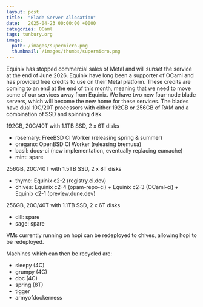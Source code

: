 ```yaml
---
layout: post
title:  "Blade Server Allocation"
date:   2025-04-23 00:00:00 +0000
categories: OCaml
tags: tunbury.org
image:
  path: /images/supermicro.png
  thumbnail: /images/thumbs/supermicro.png
---
```


Equinix has stopped commercial sales of Metal and will sunset the service at the end of June 2026. Equinix have long been a supporter of OCaml and has provided free credits to use on their Metal platform. These credits are coming to an end at the end of this month, meaning that we need to move some of our services away from Equinix. We have two new four-node blade servers, which will become the new home for these services. The blades have dual 10C/20T processors with either 192GB or 256GB of RAM and a combination of SSD and spinning disk.

192GB, 20C/40T with 1.1TB SSD, 2 x 6T disks
- rosemary: FreeBSD CI Worker (releasing spring & summer)
- oregano: OpenBSD CI Worker (releasing bremusa)
- basil: docs-ci (new implementation, eventually replacing eumache)
- mint: spare

256GB, 20C/40T with 1.5TB SSD, 2 x 8T disks
- thyme: Equinix c2-2 (registry.ci.dev)
- chives: Equinix c2-4 (opam-repo-ci) + Equinix c2-3 (OCaml-ci) + Equinix c2-1 (preview.dune.dev)

256GB, 20C/40T with 1.1TB SSD, 2 x 6T disks
- dill: spare
- sage: spare

VMs currently running on hopi can be redeployed to chives, allowing hopi to be redeployed.

Machines which can then be recycled are:
- sleepy (4C)
- grumpy (4C)
- doc (4C)
- spring (8T)
- tigger
- armyofdockerness
